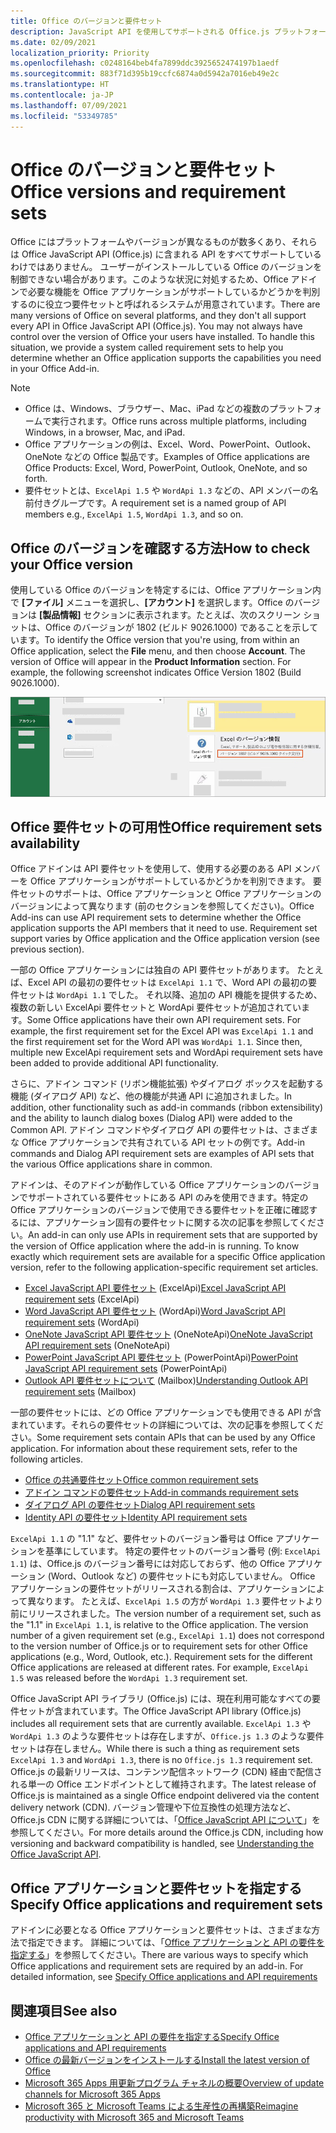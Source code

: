 ```yaml
---
title: Office のバージョンと要件セット
description: JavaScript API を使用してサポートされる Office.js プラットフォーム。
ms.date: 02/09/2021
localization_priority: Priority
ms.openlocfilehash: c0248164beb4fa7899ddc3925652474197b1aedf
ms.sourcegitcommit: 883f71d395b19ccfc6874a0d5942a7016eb49e2c
ms.translationtype: HT
ms.contentlocale: ja-JP
ms.lasthandoff: 07/09/2021
ms.locfileid: "53349785"
---
```

# <a name="office-versions-and-requirement-sets"></a><span data-ttu-id="52da7-103">Office のバージョンと要件セット</span><span class="sxs-lookup"><span data-stu-id="52da7-103">Office versions and requirement sets</span></span>

<span data-ttu-id="52da7-p101">Office にはプラットフォームやバージョンが異なるものが数多くあり、それらは Office JavaScript API (Office.js) に含まれる API をすべてサポートしているわけではありません。 ユーザーがインストールしている Office のバージョンを制御できない場合があります。このような状況に対処するため、Office アドインで必要な機能を Office アプリケーションがサポートしているかどうかを判別するのに役立つ要件セットと呼ばれるシステムが用意されています。</span><span class="sxs-lookup"><span data-stu-id="52da7-p101">There are many versions of Office on several platforms, and they don't all support every API in Office JavaScript API (Office.js). You may not always have control over the version of Office your users have installed.  To handle this situation, we provide a system called requirement sets to help you determine whether an Office application supports the capabilities you need in your Office Add-in.</span></span> 

> [!NOTE]
> - <span data-ttu-id="52da7-107">Office は、Windows、ブラウザー、Mac、iPad などの複数のプラットフォームで実行されます。</span><span class="sxs-lookup"><span data-stu-id="52da7-107">Office runs across multiple platforms, including Windows, in a browser, Mac, and iPad.</span></span>
> - <span data-ttu-id="52da7-108">Office アプリケーションの例は、Excel、Word、PowerPoint、Outlook、OneNote などの Office 製品です。</span><span class="sxs-lookup"><span data-stu-id="52da7-108">Examples of Office applications are Office Products: Excel, Word, PowerPoint, Outlook, OneNote, and so forth.</span></span>  
> - <span data-ttu-id="52da7-109">要件セットとは、`ExcelApi 1.5` や `WordApi 1.3` などの、API メンバーの名前付きグループです。</span><span class="sxs-lookup"><span data-stu-id="52da7-109">A requirement set is a named group of API members e.g., `ExcelApi 1.5`, `WordApi 1.3`, and so on.</span></span>  

## <a name="how-to-check-your-office-version"></a><span data-ttu-id="52da7-110">Office のバージョンを確認する方法</span><span class="sxs-lookup"><span data-stu-id="52da7-110">How to check your Office version</span></span>

<span data-ttu-id="52da7-p102">使用している Office のバージョンを特定するには、Office アプリケーション内で **[ファイル]** メニューを選択し、**[アカウント]** を選択します。Office のバージョンは **[製品情報]** セクションに表示されます。たとえば、次のスクリーン ショットは、Office のバージョンが 1802 (ビルド 9026.1000) であることを示しています。</span><span class="sxs-lookup"><span data-stu-id="52da7-p102">To identify the Office version that you're using, from within an Office application, select the **File** menu, and then choose **Account**. The version of Office will appear in the **Product Information** section. For example, the following screenshot indicates Office Version 1802 (Build 9026.1000).</span></span>

![Office のバージョン確認。](../images/office-version.png)

## <a name="office-requirement-sets-availability"></a><span data-ttu-id="52da7-115">Office 要件セットの可用性</span><span class="sxs-lookup"><span data-stu-id="52da7-115">Office requirement sets availability</span></span>

<span data-ttu-id="52da7-p103">Office アドインは API 要件セットを使用して、使用する必要のある API メンバーを Office アプリケーションがサポートしているかどうかを判別できます。 要件セットのサポートは、Office アプリケーションと Office アプリケーションのバージョンによって異なります (前のセクションを参照してください)。</span><span class="sxs-lookup"><span data-stu-id="52da7-p103">Office Add-ins can use API requirement sets to determine whether the Office application supports the API members that it need to use. Requirement set support varies by Office application and the Office application version (see previous section).</span></span>

<span data-ttu-id="52da7-p104">一部の Office アプリケーションには独自の API 要件セットがあります。 たとえば、Excel API の最初の要件セットは `ExcelApi 1.1` で、Word API の最初の要件セットは `WordApi 1.1` でした。 それ以降、追加の API 機能を提供するため、複数の新しい ExcelApi 要件セットと WordApi 要件セットが追加されています。</span><span class="sxs-lookup"><span data-stu-id="52da7-p104">Some Office applications have their own API requirement sets. For example, the first requirement set for the Excel API was `ExcelApi 1.1` and the first requirement set for the Word API was `WordApi 1.1`. Since then, multiple new ExcelApi requirement sets and WordApi requirement sets have been added to provide additional API functionality.</span></span>

<span data-ttu-id="52da7-121">さらに、アドイン コマンド (リボン機能拡張) やダイアログ ボックスを起動する機能 (ダイアログ API) など、他の機能が共通 API に追加されました。</span><span class="sxs-lookup"><span data-stu-id="52da7-121">In addition, other functionality such as add-in commands (ribbon extensibility) and the ability to launch dialog boxes (Dialog API) were added to the Common API.</span></span> <span data-ttu-id="52da7-122">アドイン コマンドやダイアログ API の要件セットは、さまざまな Office アプリケーションで共有されている API セットの例です。</span><span class="sxs-lookup"><span data-stu-id="52da7-122">Add-in commands and Dialog API requirement sets are examples of API sets that the various Office applications share in common.</span></span>

<span data-ttu-id="52da7-p106">アドインは、そのアドインが動作している Office アプリケーションのバージョンでサポートされている要件セットにある API のみを使用できます。特定の Office アプリケーションのバージョンで使用できる要件セットを正確に確認するには、アプリケーション固有の要件セットに関する次の記事を参照してください。</span><span class="sxs-lookup"><span data-stu-id="52da7-p106">An add-in can only use APIs in requirement sets that are supported by the version of Office application where the add-in is running. To know exactly which requirement sets are available for a specific Office application version, refer to the following application-specific requirement set articles.</span></span>

- <span data-ttu-id="52da7-125">[Excel JavaScript API 要件セット](../reference/requirement-sets/excel-api-requirement-sets.md) (ExcelApi)</span><span class="sxs-lookup"><span data-stu-id="52da7-125">[Excel JavaScript API requirement sets](../reference/requirement-sets/excel-api-requirement-sets.md) (ExcelApi)</span></span>
- <span data-ttu-id="52da7-126">[Word JavaScript API 要件セット](../reference/requirement-sets/word-api-requirement-sets.md) (WordApi)</span><span class="sxs-lookup"><span data-stu-id="52da7-126">[Word JavaScript API requirement sets](../reference/requirement-sets/word-api-requirement-sets.md) (WordApi)</span></span>
- <span data-ttu-id="52da7-127">[OneNote JavaScript API 要件セット](../reference/requirement-sets/onenote-api-requirement-sets.md) (OneNoteApi)</span><span class="sxs-lookup"><span data-stu-id="52da7-127">[OneNote JavaScript API requirement sets](../reference/requirement-sets/onenote-api-requirement-sets.md) (OneNoteApi)</span></span>
- <span data-ttu-id="52da7-128">[PowerPoint JavaScript API 要件セット](../reference/requirement-sets/powerpoint-api-requirement-sets.md) (PowerPointApi)</span><span class="sxs-lookup"><span data-stu-id="52da7-128">[PowerPoint JavaScript API requirement sets](../reference/requirement-sets/powerpoint-api-requirement-sets.md) (PowerPointApi)</span></span>
- <span data-ttu-id="52da7-129">[Outlook API 要件セットについて](../reference/requirement-sets/outlook-api-requirement-sets.md) (Mailbox)</span><span class="sxs-lookup"><span data-stu-id="52da7-129">[Understanding Outlook API requirement sets](../reference/requirement-sets/outlook-api-requirement-sets.md) (Mailbox)</span></span>

<span data-ttu-id="52da7-p107">一部の要件セットには、どの Office アプリケーションでも使用できる API が含まれています。それらの要件セットの詳細については、次の記事を参照してください。</span><span class="sxs-lookup"><span data-stu-id="52da7-p107">Some requirement sets contain APIs that can be used by any Office application. For information about these requirement sets, refer to the following articles.</span></span>

- [<span data-ttu-id="52da7-132">Office の共通要件セット</span><span class="sxs-lookup"><span data-stu-id="52da7-132">Office common requirement sets</span></span>](../reference/requirement-sets/office-add-in-requirement-sets.md)
- [<span data-ttu-id="52da7-133">アドイン コマンドの要件セット</span><span class="sxs-lookup"><span data-stu-id="52da7-133">Add-in commands requirement sets</span></span>](../reference/requirement-sets/add-in-commands-requirement-sets.md)
- [<span data-ttu-id="52da7-134">ダイアログ API の要件セット</span><span class="sxs-lookup"><span data-stu-id="52da7-134">Dialog API requirement sets</span></span>](../reference/requirement-sets/dialog-api-requirement-sets.md)
- [<span data-ttu-id="52da7-135">Identity API の要件セット</span><span class="sxs-lookup"><span data-stu-id="52da7-135">Identity API requirement sets</span></span>](../reference/requirement-sets/identity-api-requirement-sets.md)

<span data-ttu-id="52da7-p108">`ExcelApi 1.1` の "1.1" など、要件セットのバージョン番号は Office アプリケーションを基準にしています。 特定の要件セットのバージョン番号 (例: `ExcelApi 1.1`) は、Office.js のバージョン番号には対応しておらず、他の Office アプリケーション (Word、Outlook など) の要件セットにも対応していません。  Office アプリケーションの要件セットがリリースされる割合は、アプリケーションによって異なります。 たとえば、`ExcelApi 1.5` の方が `WordApi 1.3` 要件セットより前にリリースされました。</span><span class="sxs-lookup"><span data-stu-id="52da7-p108">The version number of a requirement set, such as the "1.1" in `ExcelApi 1.1`, is relative to the Office application. The version number of a given requirement set (e.g., `ExcelApi 1.1`) does not correspond to the version number of Office.js or to requirement sets for other Office applications (e.g., Word, Outlook, etc.).  Requirement sets for the different Office applications are released at different rates. For example, `ExcelApi 1.5` was released before the `WordApi 1.3` requirement set.</span></span>


<span data-ttu-id="52da7-140">Office JavaScript API ライブラリ (Office.js) には、現在利用可能なすべての要件セットが含まれています。</span><span class="sxs-lookup"><span data-stu-id="52da7-140">The Office JavaScript API library (Office.js) includes all requirement sets that are currently available.</span></span> <span data-ttu-id="52da7-141">`ExcelApi 1.3` や `WordApi 1.3` のような要件セットは存在しますが、`Office.js 1.3` のような要件セットは存在しません。</span><span class="sxs-lookup"><span data-stu-id="52da7-141">While there is such a thing as requirement sets `ExcelApi 1.3` and `WordApi 1.3`, there is no `Office.js 1.3` requirement set.</span></span> <span data-ttu-id="52da7-142">Office.js の最新リリースは、コンテンツ配信ネットワーク (CDN) 経由で配信される単一の Office エンドポイントとして維持されます。</span><span class="sxs-lookup"><span data-stu-id="52da7-142">The latest release of Office.js is maintained as a single Office endpoint delivered via the content delivery network (CDN).</span></span> <span data-ttu-id="52da7-143">バージョン管理や下位互換性の処理方法など、Office.js CDN に関する詳細については、「[Office JavaScript API について](../develop/understanding-the-javascript-api-for-office.md)」を参照してください。</span><span class="sxs-lookup"><span data-stu-id="52da7-143">For more details around the Office.js CDN, including how versioning and backward compatibility is handled, see [Understanding the Office JavaScript API](../develop/understanding-the-javascript-api-for-office.md).</span></span>

## <a name="specify-office-applications-and-requirement-sets"></a><span data-ttu-id="52da7-144">Office アプリケーションと要件セットを指定する</span><span class="sxs-lookup"><span data-stu-id="52da7-144">Specify Office applications and requirement sets</span></span>

<span data-ttu-id="52da7-p110">アドインに必要となる Office アプリケーションと要件セットは、さまざまな方法で指定できます。  詳細については、「[Office アプリケーションと API の要件を指定する](../develop/specify-office-hosts-and-api-requirements.md)」を参照してください。</span><span class="sxs-lookup"><span data-stu-id="52da7-p110">There are various ways to specify which Office applications and requirement sets are required by an add-in.  For detailed information, see [Specify Office applications and API requirements](../develop/specify-office-hosts-and-api-requirements.md)</span></span>

## <a name="see-also"></a><span data-ttu-id="52da7-147">関連項目</span><span class="sxs-lookup"><span data-stu-id="52da7-147">See also</span></span>

- [<span data-ttu-id="52da7-148">Office アプリケーションと API の要件を指定する</span><span class="sxs-lookup"><span data-stu-id="52da7-148">Specify Office applications and API requirements</span></span>](../develop/specify-office-hosts-and-api-requirements.md)
- [<span data-ttu-id="52da7-149">Office の最新バージョンをインストールする</span><span class="sxs-lookup"><span data-stu-id="52da7-149">Install the latest version of Office</span></span>](../develop/install-latest-office-version.md)
- [<span data-ttu-id="52da7-150">Microsoft 365 Apps 用更新プログラム チャネルの概要</span><span class="sxs-lookup"><span data-stu-id="52da7-150">Overview of update channels for Microsoft 365 Apps</span></span>](/deployoffice/overview-of-update-channels-for-office-365-proplus)
- [<span data-ttu-id="52da7-151">Microsoft 365 と Microsoft Teams による生産性の再構築</span><span class="sxs-lookup"><span data-stu-id="52da7-151">Reimagine productivity with Microsoft 365 and Microsoft Teams</span></span>](https://products.office.com/compare-all-microsoft-office-products?tab=2)

